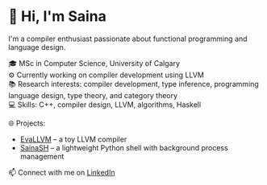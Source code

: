 # 👋 Hi, I'm Saina

I'm a compiler enthusiast passionate about functional programming and language design.

🎓 MSc in Computer Science, University of Calgary  
⚙️ Currently working on compiler development using LLVM  
📚 Research interests: compiler development, type inference, programming language design, type theory, and category theory  
💻 Skills: C++, compiler design, LLVM, algorithms, Haskell

🌐 Projects:  
- [EvaLLVM](https://github.com/SainaDaneshmandjahromi/EvaLLVM) – a toy LLVM compiler  
- [SainaSH](https://github.com/SainaDaneshmandjahromi/SainaSH) – a lightweight Python shell with background process management


📫 Connect with me on [LinkedIn](https://www.linkedin.com/in/saina-daneshmand-4b473b210/)

<!--
**SainaDaneshmandjahromi/SainaDaneshmandjahromi** is a ✨ _special_ ✨ repository because its `README.md` (this file) appears on your GitHub profile.

Here are some ideas to get you started:

- 🔭 I’m currently working on ...
- 🌱 I’m currently learning ...
- 👯 I’m looking to collaborate on ...
- 🤔 I’m looking for help with ...
- 💬 Ask me about ...
- 📫 How to reach me: ...
- 😄 Pronouns: ...
- ⚡ Fun fact: ...
-->
